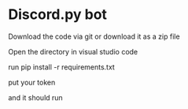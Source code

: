 <h1>Discord.py bot</h1>

<p>Download the code via git or download it as a zip file</p>
<p>Open the directory in visual studio code</p>
<p>run pip install -r requirements.txt</p>
<p> put your token</p>
<p> and it should run</p>
